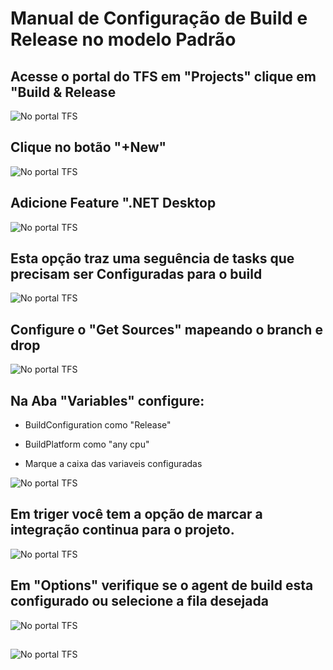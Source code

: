 # Manual de Configuração de Build e Release no modelo Padrão

## Acesse o portal do TFS em "Projects" clique em "Build & Release

![No portal TFS](./img/02.png)

## Clique no botão "+New"
![No portal TFS](./img/03.png)

## Adicione Feature ".NET Desktop
![No portal TFS](./img/03.2.png)

## Esta opção traz uma seguência de tasks que precisam ser Configuradas para o build
![No portal TFS](./img/04.png)

## Configure o "Get Sources" mapeando o branch e drop
![No portal TFS](./img/05.png)

## Na Aba "Variables" configure:
* BuildConfiguration como "Release"

* BuildPlatform como "any cpu"

* Marque a caixa das variaveis configuradas

![No portal TFS](./img/06.png)
## Em triger você tem a opção de marcar a integração continua para o projeto.
![No portal TFS](./img/07.png)

## Em "Options" verifique se o agent de build esta configurado ou selecione a fila desejada
![No portal TFS](./img/08.png)

##
![No portal TFS](./img/09.png)